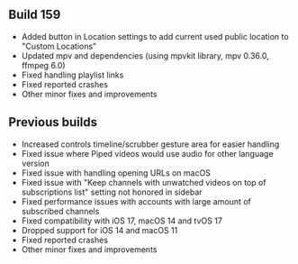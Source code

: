 ## Build 159
* Added button in Location settings to add current used public location to "Custom Locations"
* Updated mpv and dependencies (using mpvkit library, mpv 0.36.0, ffmpeg 6.0)
* Fixed handling playlist links
* Fixed reported crashes
* Other minor fixes and improvements

## Previous builds
* Increased controls timeline/scrubber gesture area for easier handling
* Fixed issue where Piped videos would use audio for other language version
* Fixed issue with handling opening URLs on macOS
* Fixed issue with "Keep channels with unwatched videos on top of subscriptions list" setting not honored in sidebar
* Fixed performance issues with accounts with large amount of subscribed channels
* Fixed compatibility with iOS 17, macOS 14 and tvOS 17
* Dropped support for iOS 14 and macOS 11
* Fixed reported crashes
* Other minor fixes and improvements
